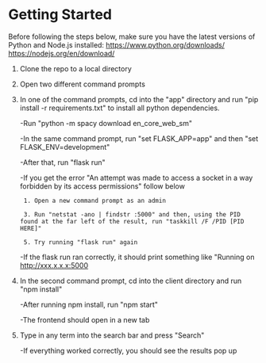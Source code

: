 <h1>Getting Started </h1>

Before following the steps below, make sure you have the latest versions of Python and Node.js installed:
https://www.python.org/downloads/
https://nodejs.org/en/download/

1. Clone the repo to a local directory

2. Open two different command prompts

3. In one of the command prompts, cd into the "app" directory and run "pip install -r requirements.txt" to install all python dependencies.

    -Run "python -m spacy download en_core_web_sm"

    -In the same command prompt, run "set FLASK_APP=app" and then "set FLASK_ENV=development"
    
    -After that, run "flask run"
    
    -If you get the error "An attempt was made to access a socket in a way forbidden by its access permissions" follow below  
    
        1. Open a new command prompt as an admin
        
        3. Run "netstat -ano | findstr :5000" and then, using the PID found at the far left of the result, run "taskkill /F /PID [PID HERE]"
        
        5. Try running "flask run" again
        
    -If the flask run ran correctly, it should print something like "Running on http://xxx.x.x.x:5000
    
4. In the second command prompt, cd into the client directory and run "npm install"

    -After running npm install, run "npm start"
    
    -The frontend should open in a new tab
    
5. Type in any term into the search bar and press "Search"

    -If everything worked correctly, you should see the results pop up


